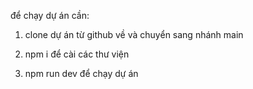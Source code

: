để chạy dự án cần:

1. clone dự án từ github về và chuyển sang nhánh main

2. npm i để cài các thư viện

3. npm run dev để chạy dự án




